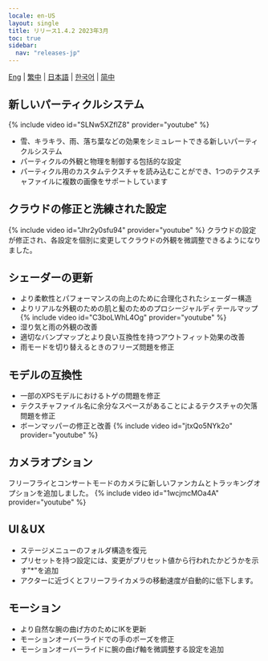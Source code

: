 ```yaml
---
locale: en-US
layout: single
title: リリース1.4.2 2023年3月
toc: true
sidebar:
  nav: "releases-jp"
---
```

[Eng](/dancexr/releases/1.4.2) | [繁中](/tw/dancexr/releases/1.4.2) | [日本語](/jp/dancexr/releases/1.4.2) | [한국어](/kr/dancexr/releases/1.4.2) | [简中](/zh/dancexr/releases/1.4.2)

## 新しいパーティクルシステム
{% include video id="SLNw5XZflZ8" provider="youtube" %}
* 雪、キラキラ、雨、落ち葉などの効果をシミュレートできる新しいパーティクルシステム
* パーティクルの外観と物理を制御する包括的な設定
* パーティクル用のカスタムテクスチャを読み込むことができ、1つのテクスチャファイルに複数の画像をサポートしています

## クラウドの修正と洗練された設定
{% include video id="Jhr2y0sfu94" provider="youtube" %}
クラウドの設定が修正され、各設定を個別に変更してクラウドの外観を微調整できるようになりました。

## シェーダーの更新
* より柔軟性とパフォーマンスの向上のために合理化されたシェーダー構造
* よりリアルな外観のための肌と髪のためのプロシージャルディテールマップ
{% include video id="C3boLWhL4Og" provider="youtube" %}
* 湿り気と雨の外観の改善
* 適切なバンプマップとより良い互換性を持つアウトフィット効果の改善
* 雨モードを切り替えるときのフリーズ問題を修正

## モデルの互換性
* 一部のXPSモデルにおけるトゲの問題を修正
* テクスチャファイル名に余分なスペースがあることによるテクスチャの欠落問題を修正
* ボーンマッパーの修正と改善
{% include video id="jtxQo5NYk2o" provider="youtube" %}

## カメラオプション
フリーフライとコンサートモードのカメラに新しいファンカムとトラッキングオプションを追加しました。
{% include video id="1wcjmcMOa4A" provider="youtube" %}

## UI＆UX
* ステージメニューのフォルダ構造を復元
* プリセットを持つ設定には、変更がプリセット値から行われたかどうかを示す"*"を追加
* アクターに近づくとフリーフライカメラの移動速度が自動的に低下します。

## モーション
* より自然な腕の曲げ方のためにIKを更新
* モーションオーバーライドでの手のポーズを修正
* モーションオーバーライドに腕の曲げ軸を微調整する設定を追加